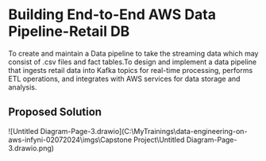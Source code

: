 # Building End-to-End AWS Data Pipeline-Retail DB

To create and maintain a Data pipeline to take the streaming data which may consist of .csv files and fact tables.To design and implement a data pipeline that ingests retail data into Kafka topics for real-time processing, performs ETL operations, and integrates with AWS services for data storage and analysis.

## Proposed Solution

![Untitled Diagram-Page-3.drawio](C:\MyTrainings\data-engineering-on-aws-infyni-02072024\imgs\Capstone Project\Untitled Diagram-Page-3.drawio.png)